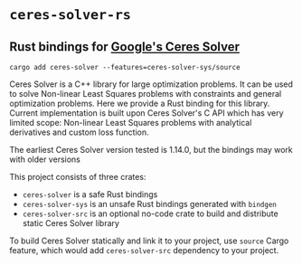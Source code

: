# `ceres-solver-rs`
## Rust bindings for [Google's Ceres Solver](http://ceres-solver.org)

```shell
cargo add ceres-solver --features=ceres-solver-sys/source
```

Ceres Solver is a C++ library for large optimization problems.
It can be used to solve Non-linear Least Squares problems with constraints and general optimization problems.
Here we provide a Rust binding for this library.
Current implementation is built upon Ceres Solver's C API which has very limited scope:
Non-linear Least Squares problems with analytical derivatives and custom loss function.

The earliest Ceres Solver version tested is 1.14.0, but the bindings may work with older versions

This project consists of three crates:
- `ceres-solver` is a safe Rust bindings
- `ceres-solver-sys` is an unsafe Rust bindings generated with `bindgen`
- `ceres-solver-src` is an optional no-code crate to build and distribute static Ceres Solver library
 
To build Ceres Solver statically and link it to your project, use `source` Cargo feature, which would add `ceres-solver-src` dependency to your project.